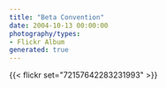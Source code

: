 ```yaml
---
title: "Beta Convention"
date: 2004-10-13 00:00:00
photography/types:
- Flickr Album
generated: true
---
```



{{< flickr set="72157642283231993" >}}
